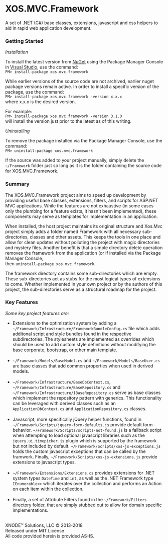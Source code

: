 <h1>XOS.MVC.Framework</h1>

<p>
	A set of .NET (C#) base classes, extensions, javascript and css helpers to aid in rapid web application development.
</p>

<div id="getting-started">
	<h3>Getting Started</h3>
	<p><em>Installation</em></p>
	<p>
		To install the latest version from <a href="https://www.nuget.org/packages/XOS.MVC.Framework/" target="_blank">NuGet</a> using the 			Package Manager Console in <a href="https://www.visualstudio.com/" target="_blank">Visual Studio</a>, use the command:<br />
		<code>PM> install-package xos.mvc.framework</code>
 	</p>
	<p>
		While earlier versions of the source code are not archived, earlier nuget package versions remain active. In order to install a 				specific version of the package, use the command:<br />
		<code>PM> install-package xos.mvc.framework -version x.x.x</code><br />
  	where x.x.x is the desired version.
	</p>
  <p>
		For example:<br />
  	<code>PM> install-package xos.mvc.framework -version 3.1.0</code><br />
  	will install the version just prior to the latest as of this writing.
	</p>
	<p><em>Uninstalling</em></p>
	<p>
		To remove the package installed via the Package Manager Console, use the command:<br />
		<code>PM> uninstall-package xos.mvc.framework</code>
	</p>
	<p>
		If the source was added to your project manually, simply delete the <code>~/Framework</code> folder just so long as it is the 					folder containing the source code for XOS.MVC.Framework.
	</p>
</div>
<div id="summary">
	<h3>Summary</h3>
	<p>
		The XOS.MVC.Framework project aims to speed up development by providing useful base classes, extensions, filters, and scripts for 			ASP.NET MVC applications. While the features are not exhaustive (in some cases only the plumbing for a feature exists, it hasn't 				been implemented), these components may serve as templates for implementation in an application.
	</p>
	<p>
		When installed, the host project maintains its original structure and Xos.Mvc project simply adds a folder named Framework with all 		necessary sub-directories, classes and other assets. This keeps the tools in one place and allow for clean updates without 							polluting the project with magic directories and mystery files. Another benefit is that a simple directory delete operation removes 		the framework from the application (or if installed via the Package Manager Console,<br />
		then <code>uninstall-package xos.mvc.framework</code>.
	</p>
	<p>
		The framework directory contains some sub-directories which are empty. These sub-directories act as stubs for the most logical 					types of extensions to come. Whether implemented in your own project or by the authors of this project, the sub-directories serve 			as a structural roadmap for the project.
	</p>
</div>

<div id="key-features">
	<h3>Key Features</h3>
	<em>Some key project features are:</em>
	<ul>
		<li>
			Extensions to the optimization system by adding a <code>~/Framework/Infrastructure/FrameworkBundleConfig.cs</code> file which 					adds additonal script and style bundles found in the respective subdirectories. The stylesheets are implemented as overrides 						which should be used to add custom style definitions without modifying the base corporate, bootstrap, or other main template.
			<br /><br />
		</li>
		<li>
			<code>~/Framework/Models/BaseModel.cs</code> and <code>~/Framework/Models/BaseUser.cs</code> are base classes that add common 					properties when used in derived models.<br /><br />
		</li>
		<li>
			<code>~/Framework/Infrastructure/BaseDbContext.cs</code>, <code>~/Framework/Infrastructure/BaseRepository.cs</code> and 								<code>~/Framework/Infrastructure/IBaseRepository.cs</code> serve as base classes which implement the repository pattern with 						generics. This functionality can be leveraged with derived classes such as an <code>ApplicationDbContext.cs</code> and 									<code>ApplicationRepository.cs</code> classes.<br /><br />
		 </li>
		 <li>
			 Javascript, more specifically jQuery helper functions, found in <code>~/Framework/Scripts/jquery-form-defaults.js</code> provide 				default form behavior. <code>~/Framework/Scripts/scripts-not-found.js</code> is a fallback script when attempting to load 							optional javascript libraries such as the <code>jquery.ui.timepicker.js</code> plugin which is supported by the framework but 					not included by default. <code>~/Framework/Scripts/xos-js-exceptions.js</code> holds the custom javascript exceptions that can 					be called by the framwork. Finally, <code>~/Framework/Scripts/xos-js-extensions.js</code> provide extensions to javascript 							types.<br /><br />
			</li>
			<li>
				<code>~/Framework/Extensions/Extensions.cs</code> provides extensions for .NET system types <code>DateTime</code> and 									<code>int</code>, as well as the .NET Framework type <code>IEnumerable<<T>></code> which iterates over the collection and 							performs an Action on each item within the collection.<br /><br />
			</li>
			<li>
				Finally, a set of Attribute Filters found in the <code>~/Framework/Filters</code> directory folder, that are simply stubbed out 				to allow for domain specific implementations.<br /><br />
			</li>
		</ul>
</div>

<div id="copyright">
	<p>
			XNODE&trade; Solutions, LLC &copy; 2013-2018<br/>
			Released under MIT License<br/>
			All code provided herein is provided AS-IS.
	</p>
</div>
